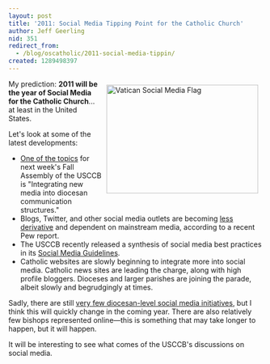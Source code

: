 ```yaml
---
layout: post
title: '2011: Social Media Tipping Point for the Catholic Church'
author: Jeff Geerling
nid: 351
redirect_from:
  - /blog/oscatholic/2011-social-media-tippin/
created: 1289498397
---
```

<p class="rteleft"><img alt="Vatican Social Media Flag" src="http://www.opensourcecatholic.com/sites/opensourcecatholic.com/files/user-uploads/oscatholic/vatican-social-media.jpg" style="border-top-width: 0px; border-right-width: 0px; border-bottom-width: 0px; border-left-width: 0px; border-top-style: solid; border-right-style: solid; border-bottom-style: solid; border-left-style: solid; margin-left: 10px; margin-right: 10px; margin-top: 10px; margin-bottom: 10px; float: right; width: 300px; height: 215px; " title="" />My prediction: <strong>2011 will be the year of Social Media for the Catholic Church</strong>... at least in the United States.</p>
<p>Let&#39;s look at some of the latest developments:</p>
<ul>
<li><a href="http://archstl.org/archstl/post/usccb-2010-fall-general-assembly-be">One of the topics</a> for next week&#39;s Fall Assembly of the USCCB is &quot;Integrating new media into diocesan communication structures.&quot;</li>
<li>Blogs, Twitter, and other social media outlets are becoming <a href="http://www.journalism.org/analysis_report/parsing_election_day_media_how_midterms_message_varied_platform">less derivative</a> and dependent on mainstream media, according to a recent Pew report.</li>
<li>The USCCB recently released a synthesis of social media best practices in its <a href="http://www.usccb.org/comm/social-media-guidelines.shtml">Social Media Guidelines</a>.</li>
<li>Catholic websites are slowly beginning to integrate more into social media. Catholic news sites are leading the charge, along with high profile bloggers. Dioceses and larger parishes are joining the parade, albeit slowly and begrudgingly at times.</li>
</ul>
<p>Sadly, there are still <a href="http://www.tweetcatholic.com/index.php?category=3">very few diocesan-level social media initiatives</a>, but I think this will quickly change in the coming year. There are also relatively few bishops represented online&mdash;this is something that may take longer to happen, but it will happen.</p>
<p>It will be interesting to see what comes of the USCCB&#39;s discussions on social media.</p>
